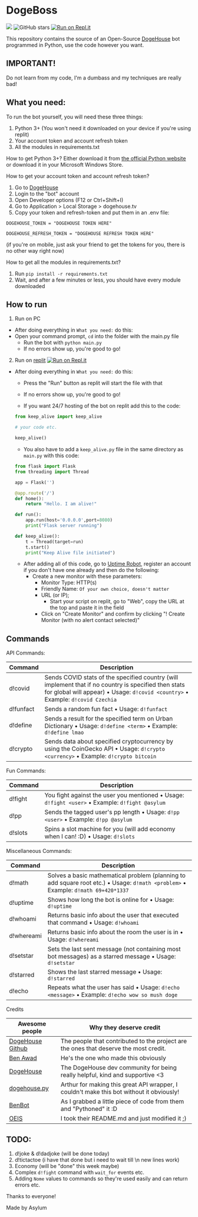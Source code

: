 # DogeBoss

![](https://img.shields.io/badge/PYTHON-3.5--3.8-green) ![GitHub stars](https://img.shields.io/github/stars/asxlvm/DogeBoss)
[![Run on Repl.it](https://repl.it/badge/github/asxlvm/DogeBoss)](https://repl.it/github/asxlvm/DogeBoss)

This repository contains the source of an Open-Source [DogeHouse](https://www.dogehouse.tv) bot programmed in Python, use the code however you want.

IMPORTANT!
--------

Do not learn from my code, I'm a dumbass and my techniques are really bad!

What you need:
--------

To run the bot yourself, you will need these three things:

1. Python 3+ (You won't need it downloaded on your device if you're using replit)
2. Your account token and account refresh token
3. All the modules in requirements.txt

How to get Python 3+?
Either download it from [the official Python website](https://www.python.org/downloads/release/python-392) or download it in your Microsoft Windows Store.

How to get your account token and account refresh token?


1. Go to [DogeHouse](https://dogehouse.tv)
2. Login to the "bot" account
3. Open Developer options (F12 or Ctrl+Shift+I)
4. Go to Application > Local Storage > dogehouse.tv
5. Copy your token and refresh-token and put them in an .env file:

```
DOGEHOUSE_TOKEN = "DOGEHOUSE TOKEN HERE"

DOGEHOUSE_REFRESH_TOKEN = "DOGEHOUSE REFRESH TOKEN HERE"
```
(if you're on mobile, just ask your friend to get the tokens for you, there is no other way right now)

How to get all the modules in requirements.txt?

1. Run `pip install -r requirements.txt`
2. Wait, and after a few minutes or less, you should have every module downloaded

How to run
------------

1. Run on PC
- After doing everything in `What you need:` do this:
- Open your command prompt, `cd` into the folder with the main.py file
  - Run the bot with `python main.py`
  - If no errors show up, you're good to go!

2. Run on [replit](https://www.replit.com) [![Run on Repl.it](https://repl.it/badge/github/asxlvm/DogeBoss)](https://repl.it/github/asxlvm/DogeBoss)
- After doing everything in `What you need:` do this:
  - Press the "Run" button as replit will start the file with that
  - If no errors show up, you're good to go!
  
  - If you want 24/7 hosting of the bot on replit add this to the code:
  ```py
  from keep_alive import keep_alive
  
  # your code etc.
  
  keep_alive()
  ```
  - You also have to add a `keep_alive.py` file in the same directory as `main.py` with this code:
  ```py
  from flask import Flask
  from threading import Thread

  app = Flask('')

  @app.route('/')
  def home():
      return "Hello. I am alive!"

  def run():
      app.run(host='0.0.0.0',port=8080)
      print("Flask server running")

  def keep_alive():
      t = Thread(target=run)
      t.start()
      print("Keep Alive file initiated")
  ```
  - After adding all of this code, go to [Uptime Robot](https://uptimerobot.com), register an account if you don't have one already and then do the following:
    - Create a new monitor with these parameters:
      - Monitor Type: HTTP(s)
      - Friendly Name: `Of your own choice, doesn't matter`
      - URL (or IP);
        - Start your script on replit, go to "Web", copy the URL at the top and paste it in the field
      - Click on "Create Monitor" and confirm by clicking "! Create Monitor (with no alert contact selected)"

Commands
--------------------

API Commands:

Command                                 |  Description
-------------------------------------|------------------------------------------------------------------------------------
d!covid                        |  Sends COVID stats of the specified country (will implement that if no country is specified then stats for global will appear) • Usage: `d!covid <country>` • Example: `d!covid Czechia`
d!funfact              |  Sends a random fun fact • Usage: `d!funfact`
d!define         |  Sends a result for the specified term on Urban Dictionary • Usage: `d!define <term>` • Example: `d!define lmao`
d!crypto         |  Sends data about specified cryptocurrency by using the CoinGecko API • Usage: `d!crypto <currency>` • Example: `d!crypto bitcoin`

Fun Commands:

Command                          |  Description
----------------------------------|------------------------------------------------------------------------------------
d!fight            |  You fight against the user you mentioned • Usage: `d!fight <user>` • Example: `d!fight @asylum`
d!pp             |  Sends the tagged user's pp length • Usage: `d!pp <user>` • Example: `d!pp @asylum`
d!slots            |  Spins a slot machine for you (will add economy when I can! :D) • Usage: `d!slots`

Miscellaneous Commands:

Command                          |  Description
----------------------------------|------------------------------------------------------------------------------------
d!math  |  Solves a basic mathematical problem (planning to add square root etc.) • Usage: `d!math <problem>` • Example: `d!math 69+420*1337`
d!uptime                        |  Shows how long the bot is online for • Usage: `d!uptime`
d!whoami                      |  Returns basic info about the user that executed that command • Usage: `d!whoami`
d!whereami                          |  Returns basic info about the room the user is in • Usage: `d!whereami`
d!setstar        |  Sets the last sent message (not containing most bot messages) as a starred message • Usage: `d!setstar`
d!starred                        |  Shows the last starred message • Usage: `d!starred`
d!echo       |  Repeats what the user has said • Usage: `d!echo <message>` • Example: `d!echo wow so mush doge`

Credits

Awesome people            |  Why they deserve credit
----------------------------------|------------------------------------------------------------------------------------
[DogeHouse Github](https://github.com/benawad/dogehouse)     | The people that contributed to the project are the ones that deserve the most credit.
[Ben Awad](https://youtube.com/c/BenAwad97)    | He's the one who made this obviously
[DogeHouse](https://dogehouse.tv)   |  The DogeHouse dev community for being really helpful, kind and supportive <3
[dogehouse.py](https://github.com/Arthurdw/dogehouse.py)  | Arthur for making this great API wrapper, I couldn't make this bot without it obviously!
[BenBot](https://github.com/dragonismcode/benbot)  | As I grabbed a little piece of code from them and "Pythoned" it :D
[OEIS](https://github.com/sidneycadot/oeis/blob/master/README.md)  | I took their README.md and just modified it ;)

TODO:
--------------

1. d!joke & d!dadjoke (will be done today)
2. d!tictactoe (i have that done but i need to wait till \n new lines work)
3. Economy (will be "done" this week maybe)
4. Complex `d!fight` command with `wait_for` events etc.
5. Adding `Nome` values to commands so they're used easily and can return errors etc.

Thanks to everyone!

Made by Asylum
